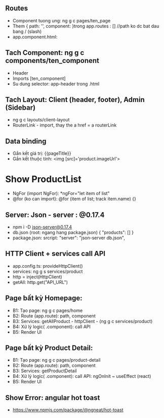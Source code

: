 ## Routes

- Component tuong ung: ng g c pages/ten_page
- Them { path: '', component: }trong app.routes : [] //path ko dc bat dau bang / (slash)
- app.component.html: <router-outlet></router-outlet>

## Tach Component: ng g c components/ten_component

- Header
- Imports [ten_component]
- Su dung selector: app-header trong .html

## Tach Layout: Client (header, footer), Admin (Sidebar)

- ng g c layouts/client-layout
- RouterLink - import, thay the a href = a routerLink

## Data binding

- Gắn kết giá trị: {{pageTitle}}
- Gắn kết thuộc tính: <img [src]='product.imageUrl'>

# Show ProductList

- NgFor (import NgFor): \*ngFor="let item of list"
- @for (ko can import): @for (item of list; track item.name) {}

## Server: Json - server : @0.17.4

- npm i -D json-server@0.17.4
- db.json (root: ngang hang package.json)
  {
  "products": []
  }
- package.json: srcript: "server": "json-server db.json",

## HTTP Client + services call API

- app.config.ts: provideHttpClient()
- services: ng g s services/product
- http = inject(HttpClient)
- getAll: http.get("API_URL")

## Page bất kỳ Homepage:

- B1: Tạo page: ng g c pages/home
- B2: Route (app.route): path, component
- B3: Services: getAllProduct - httpClient - (ng g c services/product)
- B4: Xử lý logic( .component): call API
- B5: Render UI

## Page bất kỳ Product Detail:

- B1: Tạo page: ng g c pages/product-detail
- B2: Route (app.route): path, component
- B3: Services: getProductDetail
- B4: Xử lý logic( .component): call API: ngOnInit ~ useEffect (react)
- B5: Render UI

## Show Error: angular hot toast

- https://www.npmjs.com/package/@ngneat/hot-toast
